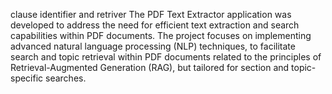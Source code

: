 clause identifier and retriver
The PDF Text Extractor application was developed to address the need for efficient text extraction and search capabilities within PDF documents.
The project focuses on implementing advanced natural language processing (NLP) techniques, 
to facilitate search and topic retrieval within PDF documents related to the principles of Retrieval-Augmented Generation (RAG), 
but tailored for section and topic-specific searches.
